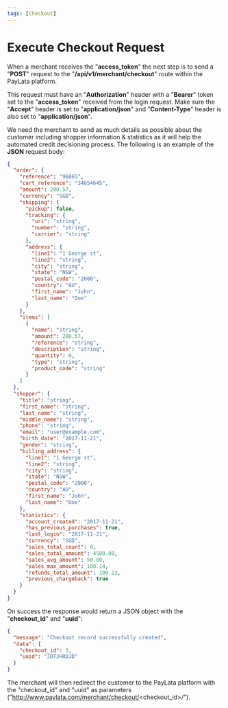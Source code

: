 ```yaml
---
tags: [Checkout]
---
```


# Execute Checkout Request

When a merchant receives the "**access_token**" the next step is to send a "**POST**" request to the "**/api/v1/merchant/checkout**" route within the PayLata platform.

This request must have an "**Authorization**" header with a "**Bearer**" token set to the "**access_token**" received from the login request. Make sure the "**Accept**" header is set to "**application/json**" and "**Content-Type**" header is also set to "**application/json**".

We need the merchant to send as much details as possible about the customer including shopper information & statistics as it will help the automated credit decisioning process. The following is an example of the **JSON** request body:

```json
{
  "order": {
    "reference": "96865",
    "cart_reference": "34654645",
    "amount": 200.57,
    "currency": "SGD",
    "shipping": {
      "pickup": false,
      "tracking": {
        "uri": "string",
        "number": "string",
        "carrier": "string"
      },
      "address": {
        "line1": "1 George st",
        "line2": "string",
        "city": "string",
        "state": "NSW",
        "postal_code": "2000",
        "country": "AU",
        "first_name": "John",
        "last_name": "Doe"
      }
    },
    "items": [
      {
        "name": "string",
        "amount": 200.57,
        "reference": "string",
        "description": "string",
        "quantity": 0,
        "type": "string",
        "product_code": "string"
      }
    ]
  },
  "shopper": {
    "title": "string",
    "first_name": "string",
    "last_name": "string",
    "middle_name": "string",
    "phone": "string",
    "email": "user@example.com",
    "birth_date": "2017-11-21",
    "gender": "string",
    "billing_address": {
      "line1": "1 George st",
      "line2": "string",
      "city": "string",
      "state": "NSW",
      "postal_code": "2000",
      "country": "AU",
      "first_name": "John",
      "last_name": "Doe"
    },
    "statistics": {
      "account_created": "2017-11-21",
      "has_previous_purchases": true,
      "last_login": "2017-11-21",
      "currency": "SGD",
      "sales_total_count": 0,
      "sales_total_amount": 4500.00,
      "sales_avg_amount": 50.00,
      "sales_max_amount": 100.14,
      "refunds_total_amount": 100.23,
      "previous_chargeback": true
    }
  }
}
```

On success the response would return a JSON object with the "**checkout_id**" and "**uuid**":

```json
{
  "message": "Checkout record successfully created",
  "data": {
    "checkout_id": 3,
    "uuid": "JDTJHRDJD"
  }
}
```

The merchant will then redirect the customer to the PayLata platform with the "checkout_id" and "uuid" as parameters ("<http://www.paylata.com/merchant/checkout/>\<checkout_id>/<uuid>").
